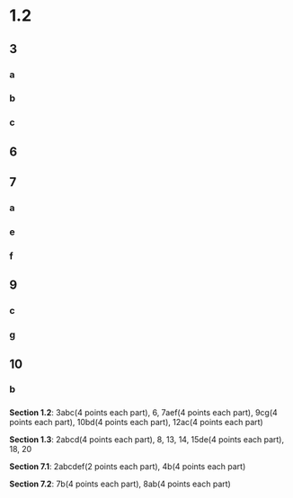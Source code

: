 # 1.2

## 3

### a

### b

### c

## 6

## 7

### a
### e

### f

## 9

### c

### g

## 10

### b

###

**Section 1.2**: 3abc(4 points each part), 6, 7aef(4 points each part), 9cg(4 points each part), 10bd(4 points each part), 12ac(4 points each part)

**Section 1.3**: 2abcd(4 points each part), 8, 13, 14, 15de(4 points each part), 18, 20

**Section 7.1**: 2abcdef(2 points each part), 4b(4 points each part)

**Section 7.2**: 7b(4 points each part), 8ab(4 points each part)